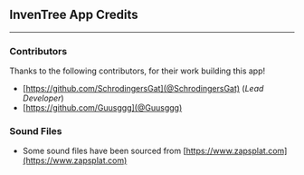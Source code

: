 ## InvenTree App Credits
---

### Contributors

Thanks to the following contributors, for their work building this app!

- [https://github.com/SchrodingersGat](@SchrodingersGat) (*Lead Developer*)
- [https://github.com/Guusggg](@Guusggg)

### Sound Files

- Some sound files have been sourced from [https://www.zapsplat.com](https://www.zapsplat.com)
